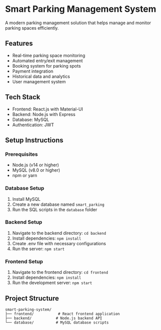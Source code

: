 # Smart Parking Management System

A modern parking management solution that helps manage and monitor parking spaces efficiently.

## Features

- Real-time parking space monitoring
- Automated entry/exit management
- Booking system for parking spots
- Payment integration
- Historical data and analytics
- User management system

## Tech Stack

- Frontend: React.js with Material-UI
- Backend: Node.js with Express
- Database: MySQL
- Authentication: JWT

## Setup Instructions

### Prerequisites
- Node.js (v14 or higher)
- MySQL (v8.0 or higher)
- npm or yarn

### Database Setup
1. Install MySQL
2. Create a new database named `smart_parking`
3. Run the SQL scripts in the `database` folder

### Backend Setup
1. Navigate to the backend directory: `cd backend`
2. Install dependencies: `npm install`
3. Create .env file with necessary configurations
4. Run the server: `npm start`

### Frontend Setup
1. Navigate to the frontend directory: `cd frontend`
2. Install dependencies: `npm install`
3. Run the development server: `npm start`

## Project Structure
```
smart-parking-system/
├── frontend/           # React frontend application
├── backend/           # Node.js backend API
└── database/          # MySQL database scripts
``` 